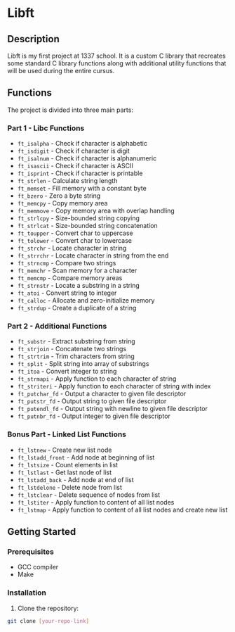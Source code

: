# Libft

## Description
Libft is my first project at 1337 school. It is a custom C library that recreates some standard C library functions along with additional utility functions that will be used during the entire cursus.

## Functions
The project is divided into three main parts:

### Part 1 - Libc Functions
* `ft_isalpha` - Check if character is alphabetic
* `ft_isdigit` - Check if character is digit
* `ft_isalnum` - Check if character is alphanumeric
* `ft_isascii` - Check if character is ASCII
* `ft_isprint` - Check if character is printable
* `ft_strlen` - Calculate string length
* `ft_memset` - Fill memory with a constant byte
* `ft_bzero` - Zero a byte string
* `ft_memcpy` - Copy memory area
* `ft_memmove` - Copy memory area with overlap handling
* `ft_strlcpy` - Size-bounded string copying
* `ft_strlcat` - Size-bounded string concatenation
* `ft_toupper` - Convert char to uppercase
* `ft_tolower` - Convert char to lowercase
* `ft_strchr` - Locate character in string
* `ft_strrchr` - Locate character in string from the end
* `ft_strncmp` - Compare two strings
* `ft_memchr` - Scan memory for a character
* `ft_memcmp` - Compare memory areas
* `ft_strnstr` - Locate a substring in a string
* `ft_atoi` - Convert string to integer
* `ft_calloc` - Allocate and zero-initialize memory
* `ft_strdup` - Create a duplicate of a string

### Part 2 - Additional Functions
* `ft_substr` - Extract substring from string
* `ft_strjoin` - Concatenate two strings
* `ft_strtrim` - Trim characters from string
* `ft_split` - Split string into array of substrings
* `ft_itoa` - Convert integer to string
* `ft_strmapi` - Apply function to each character of string
* `ft_striteri` - Apply function to each character of string with index
* `ft_putchar_fd` - Output a character to given file descriptor
* `ft_putstr_fd` - Output string to given file descriptor
* `ft_putendl_fd` - Output string with newline to given file descriptor
* `ft_putnbr_fd` - Output integer to given file descriptor

### Bonus Part - Linked List Functions
* `ft_lstnew` - Create new list node
* `ft_lstadd_front` - Add node at beginning of list
* `ft_lstsize` - Count elements in list
* `ft_lstlast` - Get last node of list
* `ft_lstadd_back` - Add node at end of list
* `ft_lstdelone` - Delete node from list
* `ft_lstclear` - Delete sequence of nodes from list
* `ft_lstiter` - Apply function to content of all list nodes
* `ft_lstmap` - Apply function to content of all list nodes and create new list

## Getting Started

### Prerequisites
* GCC compiler
* Make

### Installation
1. Clone the repository:
```bash
git clone [your-repo-link]
